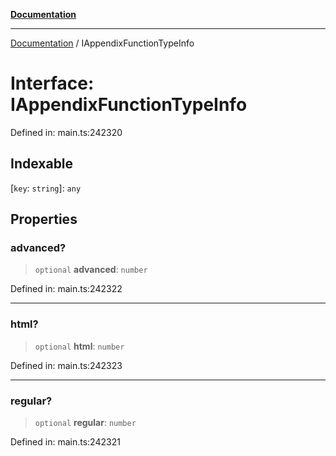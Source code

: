 [**Documentation**](../README.md)

***

[Documentation](../README.md) / IAppendixFunctionTypeInfo

# Interface: IAppendixFunctionTypeInfo

Defined in: main.ts:242320

## Indexable

\[`key`: `string`\]: `any`

## Properties

### advanced?

> `optional` **advanced**: `number`

Defined in: main.ts:242322

***

### html?

> `optional` **html**: `number`

Defined in: main.ts:242323

***

### regular?

> `optional` **regular**: `number`

Defined in: main.ts:242321
